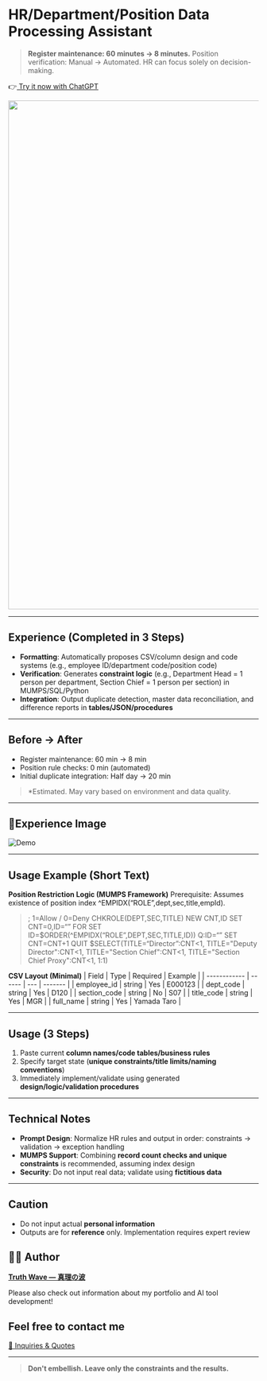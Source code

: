 # HR/Department/Position Data Processing Assistant

> **Register maintenance: 60 minutes → 8 minutes.**
> Position verification: Manual → Automated.
> HR can focus solely on decision-making.


👉[ Try it now with ChatGPT](https://chatgpt.com/g/g-686cbd4b28c881918e461fb62a7e3c32-ren-shi-bu-shu-yi-zhi-tetachu-li-asisutanto)

<p align="center">
<img width="1536" height="1024" alt="人事・部署・役職データ処理アシスタント" src="https://github.com/user-attachments/assets/cff7a63b-c59a-4a56-a3a1-8e28b61e8933" />

</p>

---

## Experience (Completed in 3 Steps)
- **Formatting**: Automatically proposes CSV/column design and code systems (e.g., employee ID/department code/position code)
- **Verification**: Generates **constraint logic** (e.g., Department Head = 1 person per department, Section Chief = 1 person per section) in MUMPS/SQL/Python
- **Integration**: Output duplicate detection, master data reconciliation, and difference reports in **tables/JSON/procedures**

---

## Before → After

- Register maintenance: 60 min → 8 min
- Position rule checks: 0 min (automated)
- Initial duplicate integration: Half day → 20 min
> *Estimated. May vary based on environment and data quality.

---

## 📸Experience Image

![Demo]()

---

## Usage Example (Short Text)

**Position Restriction Logic (MUMPS Framework)**
Prerequisite: Assumes existence of position index ^EMPIDX(“ROLE”,dept,sec,title,empId).

> ; 1=Allow / 0=Deny
> CHKROLE(DEPT,SEC,TITLE)
>   NEW CNT,ID SET CNT=0,ID=“”
>   FOR  SET ID=$ORDER(^EMPIDX(“ROLE”,DEPT,SEC,TITLE,ID)) Q:ID=“”  SET CNT=CNT+1
>   QUIT $SELECT(TITLE=“Director”:CNT<1, TITLE="Deputy Director":CNT<1, TITLE="Section Chief":CNT<1, TITLE="Section Chief Proxy":CNT<1, 1:1)

**CSV Layout (Minimal)**
| Field           | Type      | Required | Example      |
| ------------ | ------ | --- | ------- |
| employee_id  | string | Yes | E000123 |
| dept_code    | string | Yes | D120    |
| section_code | string | No  | S07     |
| title_code   | string | Yes | MGR     |
| full_name    | string | Yes | Yamada Taro   |

---

## Usage (3 Steps)
1. Paste current **column names/code tables/business rules**<br>
2. Specify target state (**unique constraints/title limits/naming conventions**)<br>
3. Immediately implement/validate using generated **design/logic/validation procedures**

---

## Technical Notes

- **Prompt Design**: Normalize HR rules and output in order: constraints → validation → exception handling
- **MUMPS Support**: Combining **record count checks and unique constraints** is recommended, assuming index design
- **Security**: Do not input real data; validate using **fictitious data**

---

## Caution

- Do not input actual **personal information**
- Outputs are for **reference** only. Implementation requires expert review

## 🧑‍💻 Author

**[Truth Wave ― 真理の波](https://github.com/truthwave)**  

Please also check out information about my portfolio and AI tool development!

## Feel free to contact me
[📩 Inquiries & Quotes](mailto:realmadrid71214591@gmail.com)

---

> **Don't embellish. Leave only the constraints and the results.**
 
